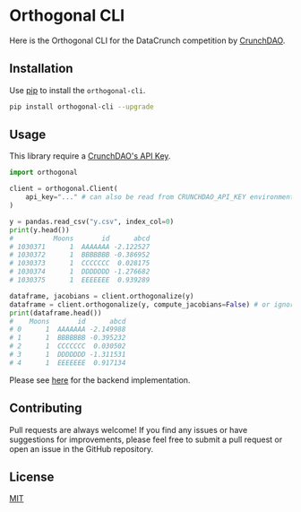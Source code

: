 # Orthogonal CLI

Here is the Orthogonal CLI for the DataCrunch competition by [CrunchDAO](https://www.crunchdao.com/).

## Installation

Use [pip](https://pypi.org/project/orthogonal-cli/) to install the `orthogonal-cli`.

```bash
pip install orthogonal-cli --upgrade
```

## Usage

This library require a [CrunchDAO's API Key](https://account.crunchdao.com/account/api).

```python
import orthogonal

client = orthogonal.Client(
    api_key="..." # can also be read from CRUNCHDAO_API_KEY environment variable.
)

y = pandas.read_csv("y.csv", index_col=0)
print(y.head())
#          Moons       id      abcd
# 1030371      1  AAAAAAA -2.122527
# 1030372      1  BBBBBBB -0.386952
# 1030373      1  CCCCCCC  0.028175
# 1030374      1  DDDDDDD -1.276682
# 1030375      1  EEEEEEE  0.939289

dataframe, jacobians = client.orthogonalize(y)
dataframe = client.orthogonalize(y, compute_jacobians=False) # or ignore jacobians
print(dataframe.head())
#    Moons       id      abcd
# 0      1  AAAAAAA -2.149988
# 1      1  BBBBBBB -0.395232
# 2      1  CCCCCCC  0.030502
# 3      1  DDDDDDD -1.311531
# 4      1  EEEEEEE  0.917134
```

Please see [here](https://github.com/crunchdao/orthogonal/blob/master/api/service/orthogonalize.py) for the backend implementation.

## Contributing

Pull requests are always welcome! If you find any issues or have suggestions for improvements, please feel free to submit a pull request or open an issue in the GitHub repository.

## License

[MIT](https://choosealicense.com/licenses/mit/)
